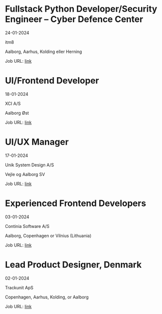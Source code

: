 # Fullstack Python Developer/Security Engineer – Cyber Defence Center
24-01-2024

itm8

Aalborg, Aarhus, Kolding eller Herning

Job URL: [link](https://www.jobindex.dk/jobannonce/498867/fullstack-python-developer-security-engineer-cyber-defence-center)


# UI/Frontend Developer
18-01-2024

XCI A/S

Aalborg Øst

Job URL: [link](https://xci.teamtailor.com/jobs/3218939-ui-frontend-developer?promotion=885403-jobindex)


# UI/UX Manager
17-01-2024

Unik System Design A/S

Vejle og Aalborg SV

Job URL: [link](https://candidate.hr-manager.net/ApplicationInit.aspx?cid=1767&ProjectId=143733&DepartmentId=18959&MediaId=4617)


# Experienced Frontend Developers
03-01-2024

Continia Software A/S

Aalborg, Copenhagen or Vilnius (Lithuania)

Job URL: [link](https://candidate.hr-manager.net/ApplicationInit.aspx?cid=2032&ProjectId=143642&DepartmentId=18972&MediaId=5)


# Lead Product Designer, Denmark
02-01-2024

Trackunit ApS

Copenhagen, Aarhus, Kolding, or Aalborg

Job URL: [link](https://trackunit.com/jobs/?hr=show-job/177731&linkref=163484&locale=en_US)


